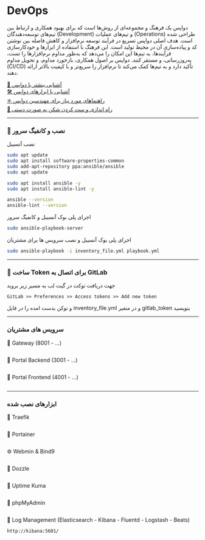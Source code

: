 # DevOps
دواپس یک فرهنگ و مجموعه‌ای از روش‌ها است که برای بهبود همکاری و ارتباط بین تیم‌های توسعه‌دهندگان (Development) و تیم‌های عملیات (Operations) طراحی شده است. هدف اصلی دواپس تسریع در فرآیند توسعه نرم‌افزار و کاهش فاصله بین نوشتن کد و پیاده‌سازی آن در محیط تولید است. این فرهنگ با استفاده از ابزارها و خودکارسازی فرآیندها، به تیم‌ها این امکان را می‌دهد که به‌طور مداوم نرم‌افزارها را تست، به‌روزرسانی، و مستقر کنند. دواپس بر اصول همکاری، بازخورد مداوم، و تحویل مداوم (CI/CD) تأکید دارد و به تیم‌ها کمک می‌کند تا نرم‌افزار را سریع‌تر و با کیفیت بالاتر ارائه دهند. 

[📜 آشنایی بیشتر با دواپس](./README-MORE.md)  
[🛠️ آشنایی با ابزارهای دواپس](./README-TOOLS.md)  
[✳️ راهنماهای مورد نیاز برای مهندسین دواپس](./README-CHEATSHEET.md)  
[🔅 راه اندازی و ست کردن شکن به صورت دستی](./README-SHEKAN.md)


---

### 🤖 نصب و کانفیگ سرور

نصب آنسیبل
```bash
sudo apt update
sudo apt install software-properties-common
sudo add-apt-repository ppa:ansible/ansible
sudo apt update

sudo apt install ansible -y
sudo apt install ansible-lint -y

ansible --version
ansible-lint --version
```

اجرای پلی بوک آنسیبل و کانفیگ سرور
```bash
sudo ansible-playbook-server
```

اجرای پلی بوک آنسیبل و نصب سرویس ها برای مشتریان
```bash
sudo ansible-playbook -i inventory_file.yml playbook.yml
```

---

### 🦊 ساخت Token برای اتصال به GitLab
جهت دریافت توکت در گیت لب به مسیر زیر بروید
```
GitLab >> Preferences >> Access tokens >> Add new token
```
و توکن بدست امده را در فایل inventory_file.yml و در متغیر gitlab_token بنویسید

---

### سرویس های مشتریان
📜 Gateway (8001 - ...)
```
```
📜 Portal Backend (3001 - ...)
```
```
📜 Portal Frontend (4001 - ...)
```
```

---

### ابزارهای نصب شده

🚦 Traefik
```
```

🐳 Portainer
```
```

⚙️ Webmin & Bind9
```
```

🐳 Dozzle
```
```

🐳 Uptime Kuma
```
```

📀 phpMyAdmin
```
```

📑 Log Management (Elasticsearch - Kibana - Fluentd - Logstash - Beats)
```
http://kibana:5601/
```

<!-- 
نصب ابزارهای کانتینر و مجازی سازی
sudo chmod +x ./tools/install_docker.sh 

نصب ابزارهای مدیریت لاگ ها
sudo docker compose -f tools/logs/docker-compose.yml up -d


🖥️ Prometheus Zabbix Grafana Splunk

♻️ Jenkins Harbor SonarQube Selenium

Kubernetes
Portainer
Rancher
kind(+++) / k0s(+++) / k3s(++) / Minikube(+)
-->